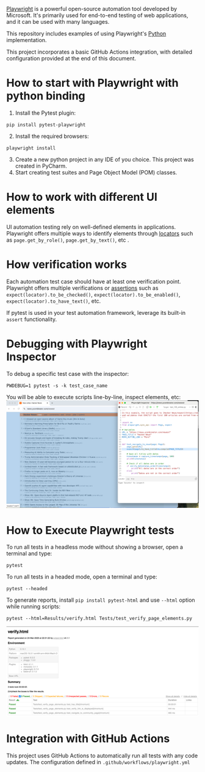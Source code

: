 [Playwright](https://playwright.dev/) is a powerful open-source automation tool developed by Microsoft. It's primarily used for end-to-end testing of web applications, and it can be used with many languages. 

This repository includes examples of using Playwright's [Python](https://github.com/microsoft/playwright-python) implementation.

This project incorporates a basic GitHub Actions integration, with detailed configuration provided at the end of this document.

# How to start with Playwright with python binding

1. Install the Pytest plugin:
```
pip install pytest-playwright
```

2. Install the required browsers:
```
playwright install
```
3. Create a new python project in any IDE of you choice. This project was created in PyCharm.
4. Start creating test suites and Page Object Model (POM) classes.  


# How to work with different UI elements
UI automation testing rely on well-defined elements in applications. Playwright offers multiple ways to identify elements through [locators](https://playwright.dev/python/docs/locators) such as 
`page.get_by_role()`, `page.get_by_text()`, etc .

# How verification works
Each automation test case should have at least one verification point. Playwright offers multiple verifications or [assertions](https://playwright.dev/python/docs/test-assertions) such as `expect(locator).to_be_checked()`, 
`expect(locator).to_be_enabled()`, `expect(locator).to_have_text()`, etc.

If pytest is used in your test automation framework, leverage its built-in `assert` functionality.

# Debugging with Playwright Inspector 
To debug a specific test case with the inspector:
```
PWDEBUG=1 pytest -s -k test_case_name
```
You will be able to execute scripts line-by-line, inspect elements, etc:
![img.png](img.png)

# How to Execute Playwright tests
To run all tests in a headless mode without showing a browser, open a terminal and type:
```
pytest
```

To run all tests in a headed mode, open a terminal and type:
```
pytest --headed
```

To generate reports, install `pip install pytest-html` and use `--html` option while running scripts: 
```
pytest --html=Results/verify.html Tests/test_verify_page_elements.py
```
![img_1.png](img_1.png)

# Integration with GitHub Actions
This project uses GitHub Actions to automatically run all tests with any code updates. The configuration defined in `.github/workflows/playwright.yml`
